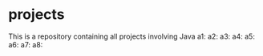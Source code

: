 # projects
This is a repository containing all projects involving Java 
a1:
a2:
a3:
a4:
a5:
a6:
a7:
a8:
